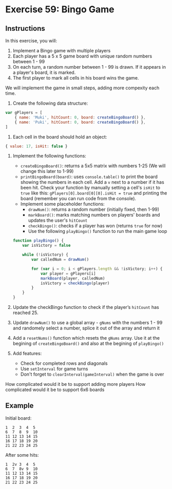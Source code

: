 # Exercise 59: Bingo Game

## Instructions

In this exercise, you will:

1. Implement a Bingo game with multiple players
1. Each player has a 5 x 5 game board with unique random numbers between 1 - 99
1. On each turn, a random number between 1 - 99 is drawn. If it appears in a player's board, it is marked.
1. The first player to mark all cells in his board wins the game.

We will implement the game in small steps, adding more compexity each time.

1. Create the following data structure:

```javascript
var gPlayers = [
	{ name: 'Muki', hitCount: 0, board: createBingoBoard() },
	{ name: 'Puki', hitCount: 0, board: createBingoBoard() },
]
```

1. Each cell in the board should hold an object:

```javascript
{ value: 17, isHit: false }
```

1. Implement the following functions:

    - `createBingoBoard()`: returns a 5x5 matrix with numbers 1-25 (We will change this later to 1-99)
    - `printBingoBoard(board)`: uses `console.table()` to print the board showing the numbers in each cell. Add a `v` next to a number if it has been hit. Check your function by manually setting a cell's `isHit` to `true` like this: `gPlayers[0].board[0][0].isHit = true` and printing the board (remember you can run code from the console).
    - Implement some placeholder functions:
        - `drawNum()`: returns a random number (initially fixed, then 1-99)
        - `markBoard()`: marks matching numbers on players' boards and updates the user's `hitCount`
        - `checkBingo()`: checks if a player has won (returns `true` for now)
        - Use the following `playBingo()` function to run the main game loop

    ```javascript
    function playBingo() {
    	var isVictory = false

    	while (!isVictory) {
    		var calledNum = drawNum()

    		for (var i = 0; i < gPlayers.length && !isVictory; i++) {
    			var player = gPlayers[i]
    			markBoard(player, calledNum)
    			isVictory = checkBingo(player)
    		}
    	}
    }
    ```

1. Update the checkBingo function to check if the player’s `hitCount` has reached 25.
1. Update `drawNum()` to use a global array - `gNums` with the numbers 1 - 99 and randomely select a number, splice it out of the array and return it
1. Add a `resetNums()` function which resets the `gNums` array. Use it at the begining of `createBingoBoard()` and also at the begining of `playBingo()`

1. Add features:
    - Check for completed rows and diagonals
    - Use `setInterval` for game turns
    - Don't forget to `clearInterval(gameInterval)` when the game is over
    
How complicated would it be to support adding more players
How complicated would it be to support 6x6 boards

## Example

Initial board:

```
1  2  3  4  5
6  7  8  9  10
11 12 13 14 15
16 17 18 19 20
21 22 23 24 25
```

After some hits:

```
1  2v 3  4  5
6  7  8v 9  10
11 12 13 14 15
16 17 18 19 20
21 22 23 24 25
```